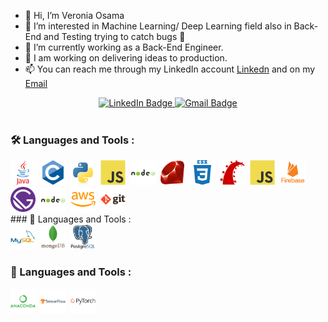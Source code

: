 - 👋 Hi, I’m Veronia Osama
- 👀 I’m interested in Machine Learning/ Deep Learning field also in Back-End and Testing trying to catch bugs 🐞
- 🌱 I’m currently working as a Back-End Engineer.
- 💞️ I am working on delivering ideas to production.
- 📫 You can reach me through my LinkedIn account [Linkedn](https://www.linkedin.com/in/veronia-osama-15733b160/) and on my [Email](veronia.osama20@gmail.com)

<!---
VeroZaki/VeroZaki is a ✨ special ✨ repository because its `README.md` (this file) appears on your GitHub profile.
You can click the Preview link to take a look at your changes.
--->

<div id="badges" align="center">
  <a href="https://www.linkedin.com/in/veronia-osama-15733b160/">
    <img src="https://img.shields.io/badge/LinkedIn-blue?style=for-the-badge&logo=linkedin&logoColor=white" alt="LinkedIn Badge"/>
  </a>
  <a href="veronia.osama20@gmail.com">
    <img src="https://img.shields.io/badge/Gmail-white?style=for-the-badge&logo=gmail&logoColor=red" alt="Gmail Badge"/>
  </a>
</div>
<div id="views" align="center">
  <img src="https://komarev.com/ghpvc/?username=VeroZaki&style=flat-square&color=blue" alt=""/>
</div>

### :hammer_and_wrench: Languages and Tools :
<div>
  <img src="Icons/java-original-wordmark.svg" title="Java" alt="Java" width="40" height="40"/>&nbsp;
  <img src="Icons/c-original.svg" title="C" alt="C" width="40" height="40"/>&nbsp;
  <img src="Icons/python-original.svg" title="Python" alt="Python" width="40" height="40"/>&nbsp;
  <img src="Icons/javascript-original.svg" title="JavaScript" alt="JavaScript" width="40" height="40"/>&nbsp;
  <img src="Icons/nodejs-original-wordmark.svg" title="NodeJS" alt="NodeJS" width="40" height="40"/>&nbsp;
  <img src="Icons/ruby-original.svg" title="Redux" alt="Redux " width="40" height="40"/>&nbsp;
  <img src="https://github.com/devicons/devicon/blob/master/icons/css3/css3-plain-wordmark.svg"  title="Ruby" alt="Ruby" width="40" height="40"/>&nbsp;
  <img src="Icons/rails-plain.svg" title="HTML5" alt="HTML" width="40" height="40"/>&nbsp;
  <img src="https://github.com/devicons/devicon/blob/master/icons/javascript/javascript-original.svg" title="Rails" alt="Rails" width="40" height="40"/>&nbsp;
  <img src="https://github.com/devicons/devicon/blob/master/icons/firebase/firebase-plain-wordmark.svg" title="Firebase" alt="Firebase" width="40" height="40"/>&nbsp;
  <img src="https://github.com/devicons/devicon/blob/master/icons/gatsby/gatsby-original.svg" title="Gatsby"  alt="Gatsby" width="40" height="40"/>&nbsp;
  <img src="https://github.com/devicons/devicon/blob/master/icons/nodejs/nodejs-original-wordmark.svg" title="NodeJS" alt="NodeJS" width="40" height="40"/>&nbsp;
  <img src="https://github.com/devicons/devicon/blob/master/icons/amazonwebservices/amazonwebservices-plain-wordmark.svg" title="AWS" alt="AWS" width="40" height="40"/>&nbsp;
  <img src="https://github.com/devicons/devicon/blob/master/icons/git/git-original-wordmark.svg" title="Git" **alt="Git" width="40" height="40"/>
</div>
### 🧠 Languages and Tools :
<div>
  <img src="Icons/mysql-original-wordmark.svg" title="MySQL"  alt="MySQL" width="40" height="40"/>&nbsp;
  <img src="Icons/mongodb-original-wordmark.svg" title="MongoDB"  alt="MongoDB" width="40" height="40"/>&nbsp;
  <img src="Icons/postgresql-original-wordmark.svg" title="PostgreSQL"  alt="PostgreSQL" width="40" height="40"/>&nbsp;
</div>

### 🧠 Languages and Tools :
<div>
  <img src="Icons/anaconda-original-wordmark.svg" title="Anaconda"  alt="Anaconda" width="40" height="40"/>&nbsp;
  <img src="Icons/tensorflow-original-wordmark.svg" title="TensorFlow"  alt="TensorFlow" width="40" height="40"/>&nbsp;
  <img src="Icons/pytorch-original-wordmark.svg" title="PyTourch"  alt="PyTourch" width="40" height="40"/>&nbsp;
</div>

